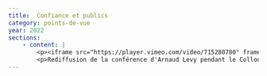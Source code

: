 ```yaml
---
title:  Confiance et publics
category: points-de-vue
year: 2022
sections:
    - content: |
        <p><iframe src="https://player.vimeo.com/video/715280780" frameborder="0" allow="fullscreen; picture-in-picture" allowfullscreen title="Confiance et publics"></iframe></p>
        <p>Rediffusion de la conférence d'Arnaud Levy pendant le Colloque Digital Natives, organisé par le Département Métiers du Multimédia et de l'Internet de l'Institut Universitaire de Technologie Bordeaux Montaigne : la confiance et les publics à la lumière d'un commun numérique naissant, <a href="https://www.osuny.org" target="_blank" rel="noreferrer ">Osuny</a>.</p>
---
```

